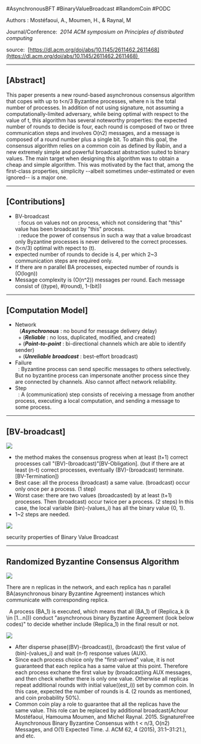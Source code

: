 #AsynchronousBFT #BinaryValueBroadcast #RandomCoin #PODC


Authors : 
Mostéfaoui, A., Moumen, H., & Raynal, M

Journal/Conference: 
_2014 ACM symposium on Principles of distributed computing_

source: 
[https://dl.acm.org/doi/abs/10.1145/2611462.2611468](https://dl.acm.org/doi/abs/10.1145/2611462.2611468) 

  
---

## \[Abstract\]

This paper presents a new round-based asynchronous consensus algorithm that copes with up to t<n/3 Byzantine processes, where n is the total number of processes. In addition of not using signature, not assuming a computationally-limited adversary, while being optimal with respect to the value of t, this algorithm has several noteworthy properties: the expected number of rounds to decide is four, each round is composed of two or three communication steps and involves O(n2) messages, and a message is composed of a round number plus a single bit. To attain this goal, the consensus algorithm relies on a common coin as defined by Rabin, and a new extremely simple and powerful broadcast abstraction suited to binary values. The main target when designing this algorithm was to obtain a cheap and simple algorithm. This was motivated by the fact that, among the first-class properties, simplicity --albeit sometimes under-estimated or even ignored-- is a major one.

---

## \[Contributions\]

- BV-broadcast  
      : focus on values not on process, which not considering that "this" value has been broadcast by "this" process.  
      : reduce the power of consensus in such a way that a value broadcast only Byzantine processes is never delivered to the correct processes.
- \(t<n/3\) optimal with repect to \(t\).
- expected number of rounds to decide is 4, per which 2~3 communication steps are required only. 
- If there are n parallel BA processes, expected number of rounds is \(O(logn)\)
- Message complexity is \(O(n^2)\) messages per round. Each message consist of (\(type\), \#\(round\), 1-\(bit\))

---

## \[Computation Model\]

- Network  
       (_**Asynchronous**_ : no bound for message delivery delay)  
      + (_**Reliable**_ : no loss, duplicated, modified, and created)  
      + (_**Point-to-point**_ : bi-directional channels which are able to identify sender)  
      + (_**Unreliable broadcast**_ : best-effort broadcast)   
- Failure  
      : Byzantine process can send specific messages to others selectively. But no byzantine process can impersonate another process since they are connected by channels. Also cannot affect network reliability.
- Step  
      : A (communication) step consists of receiving a message from another process, executing a local computation, and sending a message to some process.  
    

---

## [BV-broadcast]

![](https://blog.kakaocdn.net/dn/NOjKp/btr2CvEGNhO/fKFrxjrljXHMk6Ty1bwe40/img.png)

- the method makes the consensus progress when at least \(t+1\) correct processes call "\(BV\)-\(broadcast\)"\[BV-Obligation\]. (but if there are at least \(n-t\) correct processes, eventually \(BV\)-\(broadcast\) terminate. \[BV-Termination\])
- Best case: all the process \(broadcast\) a same value. \(broadcast\) occur only once per a process. (1 step)
- Worst case: there are two values \(broadcasted\) by at least \(t+1\) processes. Then \(broadcast\) occur twice per a process. (2 steps) In this case, the local variable \(bin\)-\(values_i\) has all the binary value {0, 1}.
- 1~2 steps are needed.

![](https://blog.kakaocdn.net/dn/vQP24/btr2OtE1Nes/kvBzHWm2q91lfE0xZuKpek/img.png)

security properties of Binary Value Broadcast

---

## Randomized Byzantine Consensus Algorithm

![](https://blog.kakaocdn.net/dn/bZRYzO/btr2IvXLr0c/7CZOpypWr5GXsjPBxluPmk/img.png)

There are n replicas in the network, and each replica has n parallel BA(asynchronous binary Byzantine Agreement) instances which communicate with corresponding replica.

  A process \(BA_1\) is executed, which means that all \(BA_1\) of \(Replica_k (k \in \[1...n\])\) conduct "asynchronous binary Byzantine Agreement (look below codes)" to decide whether include \(Replica_1\) in the final result or not.

  

![](https://blog.kakaocdn.net/dn/E4QfN/btr2DDiePVk/0wWBRmYfF3KUEbm9gKUznK/img.png)

- After disperse phase(\(BV\)-\(broadcast\)), \(broadcast\) the first value of \(bin\)-\(values_i\) and wait \(n-f\) response values (AUX).
- Since each process choice only the "first-arrived" value, it is not guaranteed that each replica has a same value at this point. Therefore each process exchane the first value by \(broadcast\)ing AUX messages, and then check whether there is only one value. Otherwise all replicas repeat additional rounds with initial value(\(est_i\)) set by common coin. In this case, expected the number of rounds is 4. (2 rounds as mentioned, and coin probability 50%).
- Common coin play a role to guarantee that all the replicas have the same value. This role can be replaced by additional broadcast(Achour Mostéfaoui, Hamouma Moumen, and Michel Raynal. 2015. SignatureFree Asynchronous Binary Byzantine Consensus with t < n/3, O(n2) Messages, and O(1) Expected Time. J. ACM 62, 4 (2015), 31:1–31:21.), and etc.